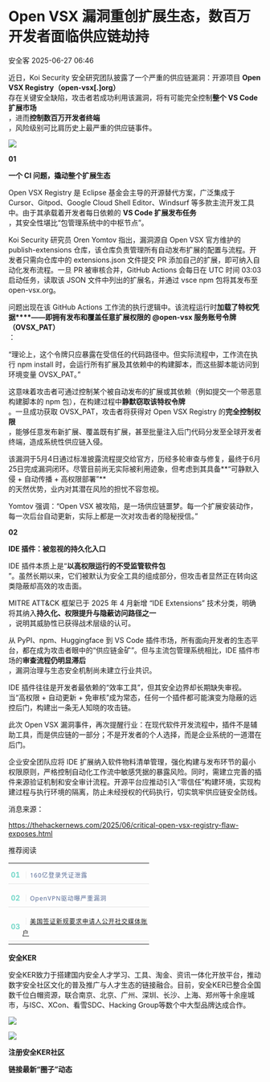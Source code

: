 #  Open VSX 漏洞重创扩展生态，数百万开发者面临供应链劫持  
 安全客   2025-06-27 06:46  
  
近日，Koi Security 安全研究团队披露了一个严重的供应链漏洞：开源项目 **Open VSX Registry（open-vsx[.]org）**  
存在关键安全缺陷，攻击者若成功利用该漏洞，将有可能完全控制**整个 VS Code 扩展市场**  
，进而**控制数百万开发者终端**  
，风险级别可比肩历史上最严重的供应链事件。  
  
  
![](https://mmbiz.qpic.cn/sz_mmbiz_png/Ok4fxxCpBb4yfQuRus2fOLgnDWM526K0Zt07mvF1K0RtH8cf6pAhFj3icoXpkd1qgkx856fCndqicAsEjub5KYZA/640?wx_fmt=png&from=appmsg "")  
  
  
**01**  
  
**一个 CI 问题，撬动整个扩展生态**  
  
  
Open VSX Registry 是 Eclipse 基金会主导的开源替代方案，广泛集成于 Cursor、Gitpod、Google Cloud Shell Editor、Windsurf 等多款主流开发工具中。由于其承载着开发者每日依赖的 **VS Code 扩展发布任务**  
，其安全性堪比“包管理系统中的中枢节点”。  
  
  
Koi Security 研究员 Oren Yomtov 指出，漏洞源自 Open VSX 官方维护的 publish-extensions 仓库，该仓库负责管理所有自动发布扩展的配置与流程。开发者只需向仓库中的 extensions.json 文件提交 PR 添加自己的扩展，即可纳入自动化发布流程。一旦 PR 被审核合并，GitHub Actions 会每日在 UTC 时间 03:03 启动任务，读取该 JSON 文件中列出的扩展名，并通过 vsce npm 包将其发布至 open-vsx.org。  
  
  
问题出现在该 GitHub Actions 工作流的执行逻辑中。该流程运行时**加载了特权凭据****——即拥有发布和覆盖任意扩展权限的 @open-vsx 服务账号令牌（OVSX_PAT）**  
：  
  
  
“理论上，这个令牌只应暴露在受信任的代码路径中。但实际流程中，工作流在执行 npm install 时，会运行所有扩展及其依赖中的构建脚本，而这些脚本能访问到环境变量 OVSX_PAT。”  
  
  
这意味着攻击者可通过控制某个被自动发布的扩展或其依赖（例如提交一个带恶意构建脚本的 npm 包），在构建过程中**静默窃取该特权令牌**  
。一旦成功获取 OVSX_PAT，攻击者将获得对 Open VSX Registry 的**完全控制权限**  
，能够任意发布新扩展、覆盖既有扩展，甚至批量注入后门代码分发至全球开发者终端，造成系统性供应链入侵。  
  
  
该漏洞于5月4日通过标准披露流程提交给官方，历经多轮审查与修复，最终于6月25日完成漏洞闭环。尽管目前尚无实际被利用迹象，但考虑到其具备**“可静默入侵 + 自动传播 + 高权限部署”**  
的天然优势，业内对其潜在风险的担忧不容忽视。  
  
  
Yomtov 强调：“Open VSX 被攻陷，是一场供应链噩梦。每一个扩展安装动作，每一次后台自动更新，实际上都是一次对攻击者的隐秘授信。”  
  
  
**02**  
  
**IDE 插件：被忽视的持久化入口**  
  
  
IDE 插件本质上是“**以高权限运行的不受监管软件包**  
”。虽然长期以来，它们被默认为安全工具的组成部分，但攻击者显然正在转向这类隐蔽却高效的攻击面。  
  
  
MITRE ATT&CK 框架已于 2025 年 4 月新增 “IDE Extensions” 技术分类，明确将其纳入**持久化、权限提升与隐蔽访问路径之一**  
，说明其威胁性已获得战术层级的认可。  
  
  
从 PyPI、npm、Huggingface 到 VS Code 插件市场，所有面向开发者的生态平台，都在成为攻击者眼中的“供应链金矿”。但与主流包管理系统相比，IDE 插件市场的**审查流程仍明显滞后**  
，漏洞治理与生态安全机制尚未建立行业共识。  
  
  
IDE 插件往往是开发者最依赖的“效率工具”，但其安全边界却长期缺失审视。当“高权限 + 自动更新 + 免审核”成为常态，任何一个插件都可能演变为隐蔽的远控后门，构建出一条无人知晓的攻击链。  
  
  
此次 Open VSX 漏洞事件，再次提醒行业：在现代软件开发流程中，插件不是辅助工具，而是供应链的一部分；不是开发者的个人选择，而是企业系统的一道潜在后门。  
  
  
企业安全团队应将 IDE 扩展纳入软件物料清单管理，强化构建与发布环节的最小权限原则，严格控制自动化工作流中敏感凭据的暴露风险。同时，需建立完善的插件来源验证机制和安全审计流程。开源平台应推动引入“零信任”构建环境，实现构建过程与执行环境的隔离，防止未经授权的代码执行，切实筑牢供应链安全防线。  
  
  
消息来源：  
  
https://thehackernews.com/2025/06/critical-open-vsx-registry-flaw-exposes.html  
  
  
推荐阅读  
  
  
  
  
  
<table><tbody><tr style="box-sizing: border-box;"><td data-colwidth="100.0000%" width="100.0000%" style="border-width: 1px;border-color: rgb(62, 62, 62);border-style: none;box-sizing: border-box;padding: 0px;"><section style="box-sizing: border-box;"><section style="display: flex;flex-flow: row;margin: 10px 0% 0px;justify-content: flex-start;box-sizing: border-box;"><section style="display: inline-block;vertical-align: middle;width: auto;min-width: 10%;max-width: 100%;height: auto;flex: 0 0 auto;align-self: center;box-shadow: rgb(0, 0, 0) 0px 0px 0px;box-sizing: border-box;"><section style="font-size: 14px;color: rgb(115, 215, 200);line-height: 1;letter-spacing: 0px;text-align: center;box-sizing: border-box;"><p style="margin: 0px;padding: 0px;box-sizing: border-box;"><strong style="box-sizing: border-box;"><span leaf="">01</span></strong></p></section></section><section style="display: inline-block;vertical-align: middle;width: auto;flex: 100 100 0%;align-self: center;height: auto;box-sizing: border-box;"><section style="font-size: 14px;letter-spacing: 1px;line-height: 1.8;color: rgb(140, 140, 140);box-sizing: border-box;"><p style="white-space: normal;margin: 0px;padding: 0px;box-sizing: border-box;"><span style="color: rgb(224, 224, 224);box-sizing: border-box;"><span leaf="">｜</span></span><span style="font-size: 12px;box-sizing: border-box;"><span leaf=""><a class="normal_text_link" target="_blank" style="-webkit-tap-highlight-color: rgba(0, 0, 0, 0);margin: 0px;padding: 0px;outline: 0px;color: rgb(87, 107, 149);text-decoration: none;-webkit-user-drag: none;cursor: default;max-width: 100%;font-family: &#34;PingFang SC&#34;, system-ui, -apple-system, BlinkMacSystemFont, &#34;Helvetica Neue&#34;, &#34;Hiragino Sans GB&#34;, &#34;Microsoft YaHei UI&#34;, &#34;Microsoft YaHei&#34;, Arial, sans-serif;font-size: 12px;font-style: normal;font-variant-ligatures: normal;font-variant-caps: normal;font-weight: 400;letter-spacing: 1px;orphans: 2;text-align: justify;text-indent: 0px;text-transform: none;widows: 2;word-spacing: 0px;-webkit-text-stroke-width: 0px;white-space: normal;background-color: rgb(255, 255, 255);box-sizing: border-box !important;overflow-wrap: break-word !important;" href="https://mp.weixin.qq.com/s?__biz=MzA5ODA0NDE2MA==&amp;mid=2649788715&amp;idx=1&amp;sn=412ab987accc4c3fb36e94c9f496aa3e&amp;scene=21#wechat_redirect" textvalue="160亿登录凭证泄露" data-itemshowtype="0" linktype="text" data-linktype="2">160亿登录凭证泄露</a></span></span></p></section></section></section><section style="margin: 5px 0%;box-sizing: border-box;"><section style="background-color: rgb(224, 224, 224);height: 1px;box-sizing: border-box;"><svg viewBox="0 0 1 1" style="float:left;line-height:0;width:0;vertical-align:top;"></svg></section></section></section></td></tr><tr style="box-sizing: border-box;"><td data-colwidth="100.0000%" width="100.0000%" style="border-width: 1px;border-color: rgb(62, 62, 62);border-style: none;box-sizing: border-box;padding: 0px;"><section style="box-sizing: border-box;"><section style="display: flex;flex-flow: row;margin: 10px 0% 0px;justify-content: flex-start;box-sizing: border-box;"><section style="display: inline-block;vertical-align: middle;width: auto;min-width: 10%;max-width: 100%;height: auto;flex: 0 0 auto;align-self: center;box-sizing: border-box;"><section style="font-size: 14px;color: rgb(115, 215, 200);line-height: 1;letter-spacing: 0px;text-align: center;box-sizing: border-box;"><p style="margin: 0px;padding: 0px;box-sizing: border-box;"><strong style="box-sizing: border-box;"><span leaf="">02</span></strong></p></section></section><section style="display: inline-block;vertical-align: middle;width: auto;flex: 100 100 0%;align-self: center;height: auto;box-sizing: border-box;"><section style="font-size: 14px;letter-spacing: 1px;line-height: 1.8;color: rgb(140, 140, 140);box-sizing: border-box;"><p style="white-space: normal;margin: 0px;padding: 0px;box-sizing: border-box;"><span style="color: rgb(224, 224, 224);box-sizing: border-box;"><span leaf="">｜</span></span><span style="font-size: 12px;box-sizing: border-box;"><span leaf=""><a class="normal_text_link" target="_blank" style="-webkit-tap-highlight-color: rgba(0, 0, 0, 0);margin: 0px;padding: 0px;outline: 0px;color: rgb(87, 107, 149);text-decoration: none;-webkit-user-drag: none;cursor: default;max-width: 100%;font-family: &#34;PingFang SC&#34;, system-ui, -apple-system, BlinkMacSystemFont, &#34;Helvetica Neue&#34;, &#34;Hiragino Sans GB&#34;, &#34;Microsoft YaHei UI&#34;, &#34;Microsoft YaHei&#34;, Arial, sans-serif;font-size: 12px;font-style: normal;font-variant-ligatures: normal;font-variant-caps: normal;font-weight: 400;letter-spacing: 1px;orphans: 2;text-align: justify;text-indent: 0px;text-transform: none;widows: 2;word-spacing: 0px;-webkit-text-stroke-width: 0px;white-space: normal;background-color: rgb(255, 255, 255);box-sizing: border-box !important;overflow-wrap: break-word !important;" href="https://mp.weixin.qq.com/s?__biz=MzA5ODA0NDE2MA==&amp;mid=2649788722&amp;idx=1&amp;sn=de75400767615e978695a98613796da8&amp;scene=21#wechat_redirect" textvalue="OpenVPN驱动曝严重漏洞" data-itemshowtype="0" linktype="text" data-linktype="2">OpenVPN驱动曝严重漏洞</a></span></span></p></section></section></section><section style="margin: 5px 0%;box-sizing: border-box;"><section style="background-color: rgb(224, 224, 224);height: 1px;box-sizing: border-box;"><svg viewBox="0 0 1 1" style="float:left;line-height:0;width:0;vertical-align:top;"></svg></section></section></section></td></tr><tr style="box-sizing: border-box;"><td data-colwidth="100.0000%" width="100.0000%" style="border-width: 1px;border-color: rgb(62, 62, 62);border-style: none;box-sizing: border-box;padding: 0px;"><section style="box-sizing: border-box;"><section style="display: flex;flex-flow: row;margin: 10px 0% 0px;justify-content: flex-start;box-sizing: border-box;"><section style="display: inline-block;vertical-align: middle;width: auto;min-width: 10%;max-width: 100%;height: auto;flex: 0 0 auto;align-self: center;box-sizing: border-box;"><section style="font-size: 14px;color: rgb(115, 215, 200);line-height: 1;letter-spacing: 0px;text-align: center;box-sizing: border-box;"><p style="margin: 0px;padding: 0px;box-sizing: border-box;"><strong style="box-sizing: border-box;"><span leaf="">03</span></strong></p></section></section><section style="display: inline-block;vertical-align: middle;width: auto;flex: 100 100 0%;align-self: center;height: auto;box-sizing: border-box;"><section style="font-size: 14px;letter-spacing: 1px;line-height: 1.8;color: rgb(140, 140, 140);box-sizing: border-box;"><p style="white-space: normal;margin: 0px;padding: 0px;box-sizing: border-box;"><span style="color: rgb(224, 224, 224);box-sizing: border-box;"><span leaf="">｜</span></span><span style="font-size: 12px;box-sizing: border-box;"><span leaf=""><a class="normal_text_link" target="_blank" style="" href="https://mp.weixin.qq.com/s?__biz=MzA5ODA0NDE2MA==&amp;mid=2649788729&amp;idx=1&amp;sn=9235813f9e50371baa5407d0aebb6609&amp;scene=21#wechat_redirect" textvalue="美国签证新规要求申请人公开社交媒体账户" data-itemshowtype="0" linktype="text" data-linktype="2">美国签证新规要求申请人公开社交媒体账户</a></span></span></p></section></section></section><section style="margin: 5px 0%;box-sizing: border-box;"><section style="background-color: rgb(224, 224, 224);height: 1px;box-sizing: border-box;"><svg viewBox="0 0 1 1" style="float:left;line-height:0;width:0;vertical-align:top;"></svg></section></section></section></td></tr></tbody></table>  
  
  
**安全KER**  
  
  
安全KER致力于搭建国内安全人才学习、工具、淘金、资讯一体化开放平台，推动数字安全社区文化的普及推广与人才生态的链接融合。目前，安全KER已整合全国数千位白帽资源，联合南京、北京、广州、深圳、长沙、上海、郑州等十余座城市，与ISC、XCon、看雪SDC、Hacking Group等数个中大型品牌达成合作。  
  
![](https://mmbiz.qpic.cn/sz_mmbiz_png/Ok4fxxCpBb4yfQuRus2fOLgnDWM526K08wOS5vzHpqy5LPlVwAHGqhLnZaD8YpSGxSnONcYDjITaNXF3fJQhmA/640?wx_fmt=png&from=appmsg "")  
  
![](https://mmbiz.qpic.cn/sz_mmbiz_png/Ok4fxxCpBb4yfQuRus2fOLgnDWM526K0Uuv1jQPwh6y0srol3IgAe9oiaOMdM5LjBCE5uZFsDb00NSkRibLw9ZicA/640?wx_fmt=png&from=appmsg "")  
  
**注册安全KER社区**  
  
**链接最新“圈子”动态**  
  
